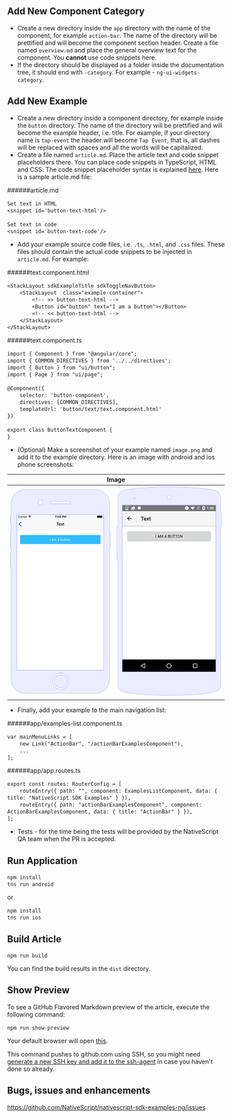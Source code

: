 
## Add New Component Category

 - Create a new directory inside the `app` directory with the name of the component, for example `action-bar`. The name of the directory will be prettified and will become the component section header. Create a file named `overview.md` and place the general overview text for the component. You **cannot** use code snippets here.
 - If the directory should be displayed as a folder inside the documentation tree, it should end with `-category`. For example - `ng-ui-widgets-category`.

## Add New Example

 - Create a new directory inside a component directory, for example inside the `button` directory. The name of the directory will be prettified and will become the example header, i.e. title. For example, if your directory name is `tap-event` the header will become `Tap Event`, that is, all dashes will be replaced with spaces and all the words will be capitalized.
 - Create a file named `article.md`. Place the article text and code snippet placeholders there. You can place code snippets in TypeScript, HTML and CSS. The code snippet placeholder syntax is explained [here](https://github.com/NativeScript/markdown-snippet-injector). Here is a sample article.md file:

######article.md
```
Set text in HTML
<snippet id='button-text-html'/>

Set text in code
<snippet id='button-text-code'/>
```
 - Add your example source code files, i.e. `.ts`, `.html`, and `.css` files. These files should contain the actual code snippets to be injected in `article.md`. For example:

######text.component.html
```
<StackLayout sdkExampleTitle sdkToggleNavButton>
    <StackLayout  class="example-container">
        <!-- >> button-text-html -->
        <Button id="button" text="I am a button"></Button>
        <!-- << button-text-html -->
    </StackLayout>
</StackLayout>
```

######text.component.ts
```
import { Component } from "@angular/core";
import { COMMON_DIRECTIVES } from '../../directives';
import { Button } from "ui/button";
import { Page } from "ui/page";

@Component({
    selector: 'button-component',
    directives: [COMMON_DIRECTIVES],
    templateUrl: 'button/text/text.component.html'
})

export class ButtonTextComponent {
}
```
 - (Optional) Make a screenshot of your example named `image.png` and add it to the example directory. Here is an image with android and ios phone screenshots:

|Image|
|---|
|![Image](app/ng-ui-widgets-category/button/image.png "Image")|

 - Finally, add your example to the main navigation list:

######app/examples-list.component.ts
```
var mainMenuLinks = [
    new Link("ActionBar", "/actionBarExamplesComponent"),
    ...
];
```
######app/app.routes.ts
```
export const routes: RouterConfig = [
    routeEntry({ path: "", component: ExamplesListComponent, data: { title: "NativeScript SDK Examples" } }),
    routeEntry({ path: "actionBarExamplesComponent", component: ActionBarExamplesComponent, data: { title: "ActionBar" } }),
];
```

 - Tests - for the time being the tests will be provided by the NativeScript QA team when the PR is accepted.

## Run Application
```
npm install
tns run android
```
or
```
npm install
tns run ios
```

## Build Article
```
npm run build
```
You can find the build results in the `dist` directory.

## Show Preview
To see a GitHub Flavored Markdown preview of the article, execute the following command:
```
npm run show-preview
```

Your default browser will open [this](https://github.com/NativeScript/nativescript-sdk-examples-preview/).

This command pushes to github.com using SSH, so you might need [generate a new SSH key and add it to the ssh-agent](https://help.github.com/articles/generating-a-new-ssh-key-and-adding-it-to-the-ssh-agent/) in case you haven't done so already.

## Bugs, issues and enhancements
https://github.com/NativeScript/nativescript-sdk-examples-ng/issues
